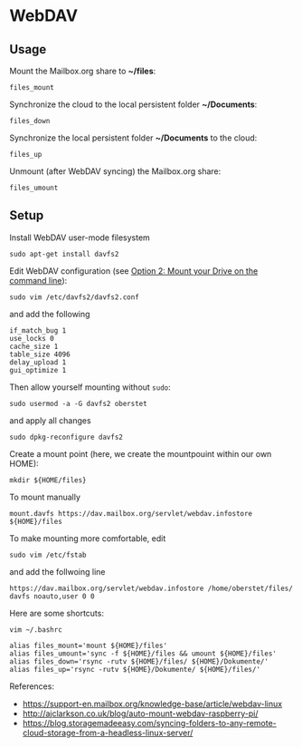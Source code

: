 # WebDAV

## Usage

Mount the Mailbox.org share to **~/files**:

```
files_mount
```

Synchronize the cloud to the local persistent folder **~/Documents**:

```
files_down
```

Synchronize the local persistent folder **~/Documents** to the cloud:

```
files_up
```

Unmount (after WebDAV syncing) the Mailbox.org share:

```
files_umount
```


## Setup

Install WebDAV user-mode filesystem

```console
sudo apt-get install davfs2
```

Edit WebDAV configuration (see [Option 2: Mount your Drive on the command line](https://support-en.mailbox.org/knowledge-base/article/webdav-linux)):

```console
sudo vim /etc/davfs2/davfs2.conf
```

and add the following

```
if_match_bug 1
use_locks 0
cache_size 1
table_size 4096
delay_upload 1
gui_optimize 1
```

Then allow yourself mounting without `sudo`:

```console
sudo usermod -a -G davfs2 oberstet
```

and apply all changes

```console
sudo dpkg-reconfigure davfs2
```

Create a mount point (here, we create the mountpouint within our own HOME):

```console
mkdir ${HOME/files}
```

To mount manually

```console
mount.davfs https://dav.mailbox.org/servlet/webdav.infostore ${HOME}/files
``` 

To make mounting more comfortable, edit

```console
sudo vim /etc/fstab
```

and add the follwoing line

```console
https://dav.mailbox.org/servlet/webdav.infostore /home/oberstet/files/ davfs noauto,user 0 0
```

Here are some shortcuts:

```console
vim ~/.bashrc

alias files_mount='mount ${HOME}/files'
alias files_umount='sync -f ${HOME}/files && umount ${HOME}/files'
alias files_down='rsync -rutv ${HOME}/files/ ${HOME}/Dokumente/'
alias files_up='rsync -rutv ${HOME}/Dokumente/ ${HOME}/files/'
```

References:

* https://support-en.mailbox.org/knowledge-base/article/webdav-linux
* http://ajclarkson.co.uk/blog/auto-mount-webdav-raspberry-pi/
* https://blog.storagemadeeasy.com/syncing-folders-to-any-remote-cloud-storage-from-a-headless-linux-server/
